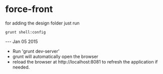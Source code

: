 force-front
===========

for adding the design folder just run

`grunt shell:config`

--- Jan 05 2015
* Run 'grunt dev-server'
* grunt will automatically open the browser
* reload the browser at http://localhost:8081 to refresh the application if needed.